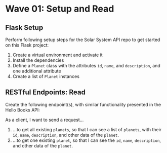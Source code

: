 # Wave 01: Setup and Read

## Flask Setup
Perform following setup steps for the Solar System API repo to get started on this Flask project:

1. Create a virtual environment and activate it
1. Install the dependencies
1. Define a `Planet` class with the attributes `id`, `name`, and `description`, and one additional attribute
1. Create a list of `Planet` instances

## RESTful Endpoints: Read
Create the following endpoint(s), with similar functionality presented in the Hello Books API:

As a client, I want to send a request...

1. ...to get all existing `planets`, so that I can see a list of `planets`, with their `id`, `name`, `description`, and other data of the `planet`.
1. ...to get one existing `planet`, so that I can see the `id`, `name`, `description`, and other data of the `planet`.